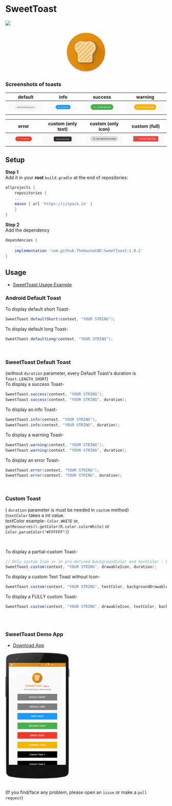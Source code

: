 # SweetToast
[![](https://jitpack.io/v/TheHasnatBD/SweetToast.svg)](https://jitpack.io/#TheHasnatBD/SweetToast)
 <div align="center">
 	<img src="https://raw.githubusercontent.com/TheHasnatBD/SweetToast/master/files/logo.png" width="130">
 </div>
 
### Screenshots of toasts
| default | info | success | warning |
:----------------------:|:----------------------:|:----------------------:|:----------------------:
<img src="files/dl.png">|<img src="files/it.png">|<img src="files/st.png">|<img src="files/wt.png">

| error | custom (only text) | custom (only icon) | custom (full) |
:-----------------------:|:-------------------------:|:--------------------:|:-------------------------:
<img src="files/et.png">|<img src="files/ctt.png">|<img src="files/cit.png">|<img src="files/cft.png">
 
## Setup
**Step 1**<br />
Add it in your **root** `build.gradle` at the end of repositories:
```gradle
allprojects {
    repositories {
	...
	maven { url 'https://jitpack.io' }
	}
}
```

**Step 2**<br />
Add the dependency
``` gradle
dependencies {
    ...
    implementation 'com.github.TheHasnatBD:SweetToast:1.0.2'
}
```

## Usage
- [SweetToast Usage Example](https://github.com/TheHasnatBD/SweetToast/blob/master/app/src/main/java/xyz/hasnat/sweettoastlibrary/MainActivity.java)
### Android Default Toast
To display default short Toast-
``` java
SweetToast.defaultShort(context, "YOUR STRING");
```
To display default long Toast-
``` java
SweetToast.defaultLong(context, "YOUR STRING");
```
<br />

### SweetToast Default Toast
(without `duration` parameter, every Default Toast's duration is `Toast.LENGTH_SHORT`)<br />
To display a success Toast-
``` java
SweetToast.success(context, "YOUR STRING");
SweetToast.success(context, "YOUR STRING", duration);
```
To display an info Toast-
``` java
SweetToast.info(context, "YOUR STRING");
SweetToast.info(context, "YOUR STRING", duration);
```
To display a warning Toast-
``` java
SweetToast.warning(context, "YOUR STRING");
SweetToast.warning(context, "YOUR STRING", duration);
```
To display an error Toast-
``` java
SweetToast.error(context, "YOUR STRING");
SweetToast.error(context, "YOUR STRING", duration);
```
<br />

### Custom Toast
( `duration` parameter is must be needed in `custom` method)<br />
(`textColor` takes a int value.
<br /> textColor example- `Color.WHITE` or, `getResources().getColor(R.color.colorWhite)` or `Color.parseColor("#FFFFFF")`)<br />

<br />

To display a partial-custom Toast-
``` java
// Only custom Icon >> in pre-defined backgroundColor and textColor : LightGRAY and BLACK
SweetToast.custom(context, "YOUR STRING", drawableIcon, duration);
```
To display a custom Text Toast without Icon-
``` java
SweetToast.custom(context, "YOUR STRING", textColor, backgroundDrawable, duration);
```

To display a FULLY custom Toast-
``` java
SweetToast.custom(context, "YOUR STRING", drawableIcon, textColor, backgroundDrawable, duration);
```

<br />

``` java

```
 	
### SweetToast Demo App
- [Download App](https://github.com/TheHasnatBD/SweetToast/blob/master/files/SweetToast.zip)
<div>
 	<img src="files/appdemo.png" width="200">
 </div>
 
<br />

(If you find/face any problem, please open an `issue` or make a `pull request`)

<br />

<div align="center">
</div>
 
